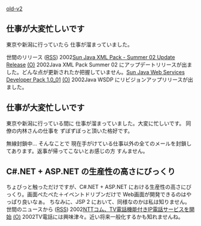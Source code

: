 [old-v2](ig020807-orig.html)

## 仕事が大変忙しいです

東京や新潟に行っていたら 仕事が溜まっていました。







世間のリリース ([RSS](ig020807-release.xml)) 2002[Sun Java XML Pack - Summer 02 Update Release](http://java.sun.com/xml/downloads/javaxmlpack.html) [(O)](http://java.sun.com/xml/downloads/javaxmlpack.html) 2002Java XML Pack Summer 02 にアップデートリリースが出ました。どんな点が更新されたか把握していません。[Sun Java Web Services Developer Pack 1.0_01](http://java.sun.com/webservices/downloads/webservicespack.html) [(O)](http://java.sun.com/webservices/downloads/webservicespack.html) 2002Java WSDP にリビジョンアップリリースが出ました。

## 仕事が大変忙しいです


東京や新潟に行っている間に 仕事が溜まっていました。大変に忙しいです。
同僚の内林さんの仕事を ずぼずぼっと頂いた格好です。

無線封鎖中…
そんなことで 現在手がけている仕事以外の全てのメールを封鎖してあります。返事が帰ってこないとお感じの方 すんません。

## C#.NET + ASP.NET の生産性の高さにびっくり


ちょびっと触っただけですが、C#.NET + ASP.NET における生産性の高さにびっくり。画面ぺたぺた＋イベントドリブンだけで
Web画面が開発できるのはやっぱり良いなぁ。
ちなみに、JSP 2 において、同様なのかは私は知りません。
世間のニュースから ([RSS](ig020807-news.xml)) 2002[NTTコム、TV電話機能付きIP電話サービスを開始](http://www.zdnet.co.jp/news/0208/06/njbt_07.html) [(O)](http://www.zdnet.co.jp/news/0208/06/njbt_07.html) 2002TV電話には興味津々。近い将来一般化するかも知れませんね。
